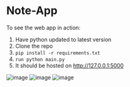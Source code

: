 # Note-App

To see the web app in action:

1. Have python updated to latest version
2. Clone the repo
3. ``pip install -r requirements.txt``
4. ``run python main.py``
5. It should be hosted on http://127.0.0.1:5000


![image](https://user-images.githubusercontent.com/58372785/148712779-c89c570f-85ef-4607-a267-5e595ddbf229.png)
![image](https://user-images.githubusercontent.com/58372785/148712795-ed1791b6-af48-4a20-b0d2-6a2a922f8255.png)
![image](https://user-images.githubusercontent.com/58372785/148712829-3df54230-bf91-4417-b03c-b7a765e36f6e.png)

